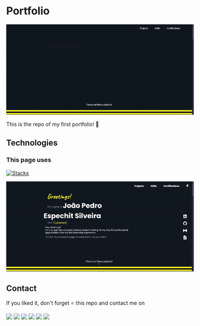 # Portfolio

<p align="center">
  <img src="./assets/img/Cover.gif">
</p>

This is the repo of my first portfolio! 🎉

## Technologies
### This page uses <br>
[![Stacks](https://skillicons.dev/icons?i=html,css,javascript)](https://skillicons.dev)

<p align="center">
  <img src="./assets/img/ColorTheme.gif">
</p>

## Contact
If you liked it, don't forget ⭐ this repo and contact me on
<div>
    <a href="https://www.linkedin.com/in/jpsilveira11/" target="_blank"><img src="https://img.shields.io/badge/-LinkedIn-%230077B5?style=for-the-badge&logo=linkedin&logoColor=white" target="_blank"></a>
    <a href="mailto:jpespechit@gmail.com" target="_blank"><img src="https://img.shields.io/badge/Gmail-D14836?style=for-the-badge&logo=gmail&logoColor=white" target="_blank"></a>
    <a href="mailto:2019200901@aluno.unicarioca.edu.br" target="_blank"><img src="https://img.shields.io/badge/Microsoft_Outlook-0078D4?style=for-the-badge&logo=microsoft-outlook&logoColor=white"></a>
    <a href="https://wa.me/+5521993280079?text=Hey!" target="_blank"><img src="https://img.shields.io/badge/WhatsApp-25D366?style=for-the-badge&logo=whatsapp&logoColor=white"></a>
    <a href="https://discordapp.com/users/260088005740593153" target="_blank"><img src="https://img.shields.io/badge/Discord-7289DA?style=for-the-badge&logo=discord&logoColor=white" target="_blank"></a>
    <a href="https://steamcommunity.com/id/InsiraQualquerCoisaAqui/" target="_blank"><img src="https://img.shields.io/badge/Steam-000000?style=for-the-badge&logo=steam&logoColor=white"></a>
</div>
